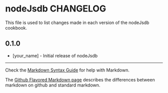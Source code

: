 nodeJsdb CHANGELOG
==================

This file is used to list changes made in each version of the nodeJsdb cookbook.

0.1.0
-----
- [your_name] - Initial release of nodeJsdb

- - -
Check the [Markdown Syntax Guide](http://daringfireball.net/projects/markdown/syntax) for help with Markdown.

The [Github Flavored Markdown page](http://github.github.com/github-flavored-markdown/) describes the differences between markdown on github and standard markdown.
